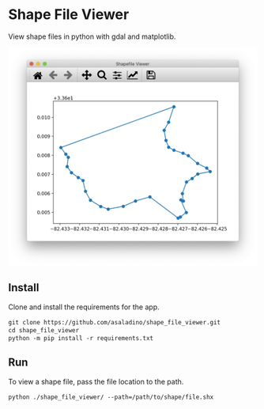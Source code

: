 # Shape File Viewer

View shape files in python with gdal and matplotlib.

![Shape File Viewer](./docs/main.png)

## Install

Clone and install the requirements for the app.

```
git clone https://github.com/asaladino/shape_file_viewer.git
cd shape_file_viewer
python -m pip install -r requirements.txt
```

## Run

To view a shape file, pass the file location to the path.

```
python ./shape_file_viewer/ --path=/path/to/shape/file.shx
```
